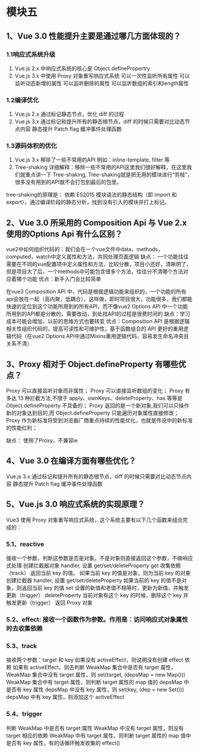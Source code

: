 # 模块五

## 1、Vue 3.0 性能提升主要是通过哪几方面体现的？

### 1.1响应式系统升级

1. Vue.js 2.x 中响应式系统的核心是 Object.definePropertry
2. Vue.js 3.x 中使用 Proxy 对象重写响应式系统
    可以一次性监听所有属性
    可以监听动态新增的属性
    可以监听删除的属性
    可以监听数组的索引和length属性

### 1.2编译优化

1. Vue.js 2.x 通过标记静态节点，优化 diff 的过程
2. Vue.js 3.x 通过标记和提升所有的静态根节点，diff 的时候只需要对比动态节点内容
    静态提升
    Patch flag
    缓冲事件处理函数

### 1.3源码体积的优化

1. Vue.js 3.x 移除了一些不常用的API
例如：inline-template, filter 等
2. Tree-shaking
详细解释：移除一些不常用的API这里我们很好解释，在这里我们就重点讲一下 Tree-shaking, Tree-shaking就是把无用的模块进行“剪枝”，很多没有用到的API就不会打包到最后的包里。

tree-shaking的原理是： 依赖 ES2015 模块语法的静态结构（即 import 和 export），通过编译阶段的静态分析，找到没有引入的模块并打上标记。

## 2、Vue 3.0 所采用的 Composition Api 与 Vue 2.x使用的Options Api 有什么区别？

vue2中如何组织代码的：我们会在一个vue文件中data，methods，computed，watch中定义属性和方法，共同处理页面逻辑
缺点： 一个功能往往需要在不同的vue配置项中定义属性和方法，比较分散，项目小还好，清晰明了，但是项目大了后，一个methods中可能包含很多个方法，往往分不清哪个方法对应着哪个功能
优点：新手入门会比较简单

在vue3 Composition API 中，代码是根据逻辑功能来组织的，一个功能的所有api会放在一起（高内聚，低耦合），这样做，即时项目很大，功能很多，我们都能快速的定位到这个功能所用到的所有API，而不像vue2 Options API 中一个功能所用到的API都是分散的，需要改动，到处找API的过程是很费时间的
缺点：学习成本可能会增加，以前的思维方式也要转变
优点：Composition API 是根据逻辑相关性组织代码的，提高可读性和可维护性，基于函数组合的 API 更好的重用逻辑代码（在vue2 Options API中通过Mixins重用逻辑代码，容易发生命名冲突且关系不清）

## 3、Proxy 相对于 Object.defineProperty 有哪些优点？
Proxy 可以直接监听对象而非属性；
Proxy 可以直接监听数组的变化；
Proxy 有多达 13 种拦截方法,不限于 apply、ownKeys、deleteProperty、has 等等是 Object.defineProperty 不具备的；
Proxy 返回的是一个新对象,我们可以只操作新的对象达到目的,而 Object.defineProperty 只能遍历对象属性直接修改；
Proxy 作为新标准将受到浏览器厂商重点持续的性能优化，也就是传说中的新标准的性能红利；

缺点： 使用了Proxy，不兼容ie

## 4、Vue 3.0 在编译方面有哪些优化？

Vue.js 3.x 通过标记和提升所有的静态根节点，diff 的时候只需要对比动态节点内容
静态提升
Patch flag
缓冲事件处理函数

## 5、Vue.js 3.0 响应式系统的实现原理？

Vue3 使用 Proxy 对象重写响应式系统，这个系统主要有以下几个函数来组合完成的：

### 5.1、reactive

接收一个参数，判断这参数是否是对象。不是对象则直接返回这个参数，不做响应式处理
创建拦截器对象 handler, 设置 get/set/deleteProperty
get
收集依赖（track）
返回当前 key 的值。
如果当前 key 的值是对象，则为当前 key 的对象创建拦截器 handler, 设置 get/set/deleteProperty
如果当前的 key 的值不是对象，则返回当前 key 的值
set
设置的新值和老值不相等时，更新为新值，并触发更新（trigger）
deleteProperty
当前对象有这个 key 的时候，删除这个 key 并触发更新（trigger）
返回 Proxy 对象

### 5.2、effect: 接收一个函数作为参数。作用是：访问响应式对象属性时去收集依赖

### 5.3、track

接收两个参数：target 和 key
如果没有 activeEffect，则说明没有创建 effect 依赖
如果有 activeEffect，则去判断 WeakMap 集合中是否有 target 属性，
WeakMap 集合中没有 target 属性，则 set(target, (depsMap = new Map()))
WeakMap 集合中有 target 属性，则判断 target 属性的 map 值的 depsMap 中是否有 key 属性
depsMap 中没有 key 属性，则 set(key, (dep = new Set()))
depsMap 中有 key 属性，则添加这个 activeEffect

### 5.4、trigger

判断 WeakMap 中是否有 target 属性
WeakMap 中没有 target 属性，则没有 target 相应的依赖
WeakMap 中有 target 属性，则判断 target 属性的 map 值中是否有 key 属性，有的话循环触发收集的 effect()
